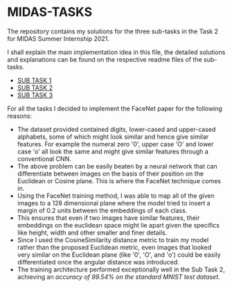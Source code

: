 # MIDAS-TASKS

The repository contains my solutions for the three sub-tasks in the Task 2 for MIDAS Summer Internship 2021.

I shall explain the main implementation idea in this file, the detailed solutions and explanations can be found on the respective readme files of the sub-tasks.
- [SUB TASK 1](SUB%20TASK%201/README.md)
- [SUB TASK 2](SUB%20TASK%202/README.md)
- [SUB TASK 3](SUB%20TASK%203/README.md)

For all the tasks I decided to implement the FaceNet paper for the following reasons:
- The dataset provided contained digits, lower-cased and upper-cased alphabets, some of which might look similar and hence give similar features. For example the numeral zero '0', upper case 'O' and lower case 'o' all look the same and might give similar features through a conventional CNN.
- The above problem can be easily beaten by a neural network that can differentiate between images on the basis of their position on the Euclidean or Cosine plane. This is where the FaceNet technique comes in.
- Using the FaceNet training method, I was able to map all of the given images to a 128 dimensional plane where the model tried to insert a margin of 0.2 units between the embeddings of each class.
- This ensures that even if two images have similar features, their embeddings on the euclidean space might lie apart given the specifics like height, width and other smaller and finer details.
- Since I used the CosineSimilarity distance metric to train my model rather than the proposed Euclidean metric, even images that looked very similar on the Euclidean plane (like '0', 'O', and 'o') could be easily differentiated once the angular distance was introduced.
- The training architecture performed exceptionally well in the Sub Task 2, achieving an *accuracy of 99.54% on the standard MNIST test dataset*.
